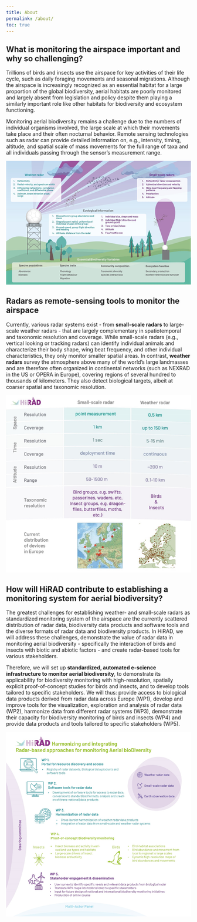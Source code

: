 ```yaml
---
title: About
permalink: /about/
toc: true
---
```


## What is monitoring the airspace important and why so challenging?

Trillions of birds and insects use the airspace for key activities of their life cycle, such as daily foraging movements and seasonal migrations. Although the airspace is increasingly recognized as an essential habitat for a large proportion of the global biodiversity, aerial habitats are poorly monitored and largely absent from legislation and policy despite them playing a similarly important role like other habitats for biodiversity and ecosystem functioning.

Monitoring aerial biodiversity remains a challenge due to the numbers of individual organisms involved, the large scale at which their movements take place and their often nocturnal behavior. Remote sensing technologies such as radar can provide detailed information on, e.g., intensity, timing, altitude, and spatial scale of mass movements for the full range of taxa and all individuals passing through the sensor’s measurement range.

![Overview](/assets/images/about-overview.png)

## Radars as remote-sensing tools to monitor the airspace

Currently, various radar systems exist - from **small-scale radars** to large-scale weather radars - that are largely complementary in spatiotemporal and taxonomic resolution and coverage. While small-scale radars (e.g., vertical looking or tracking radars) can identify individual animals and characterize their body shape, wing beat frequency, and other individual characteristics, they only monitor smaller spatial areas. In contrast, **weather radars** survey the atmosphere above many of the world’s large landmasses and are therefore often organized in continental networks (such as NEXRAD in the US or OPERA in Europe), covering regions of several hundred to thousands of kilometers. They also detect biological targets, albeit at coarser spatial and taxonomic resolution.

![Radar comparison](/assets/images/about-radar-comparison.png)

## How will HiRAD contribute to establishing a monitoring system for aerial biodiversity?

The greatest challenges for establishing weather- and small-scale radars as standardized monitoring system of the airspace are the currently scattered distribution of radar data, biodiversity data products and software tools and the diverse formats of radar data and biodiversity products. In HiRAD, we will address these challenges, demonstrate the value of radar data in monitoring aerial biodiversity - specifically the interaction of birds and insects with biotic and abiotic factors - and create radar-based tools for various stakeholders.

Therefore, we will set up **standardized, automated e-science infrastructure to monitor aerial biodiversity**, to demonstrate its applicability for biodiversity monitoring with high-resolution, spatially explicit proof-of-concept studies for birds and insects, and to develop tools tailored to specific stakeholders. We will thus: provide access to biological data products derived from radar data across Europe (WP1), develop and improve tools for the visualization, exploration and analysis of radar data (WP2), harmonize data from different radar systems (WP3), demonstrate their capacity for biodiversity monitoring of birds and insects (WP4) and provide data products and tools tailored to specific stakeholders (WP5).

![Work packages](/assets/images/about-wp.png)
